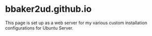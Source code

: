 # bbaker2ud.github.io
This page is set up as a web server for my various custom installation configurations for Ubuntu Server.
